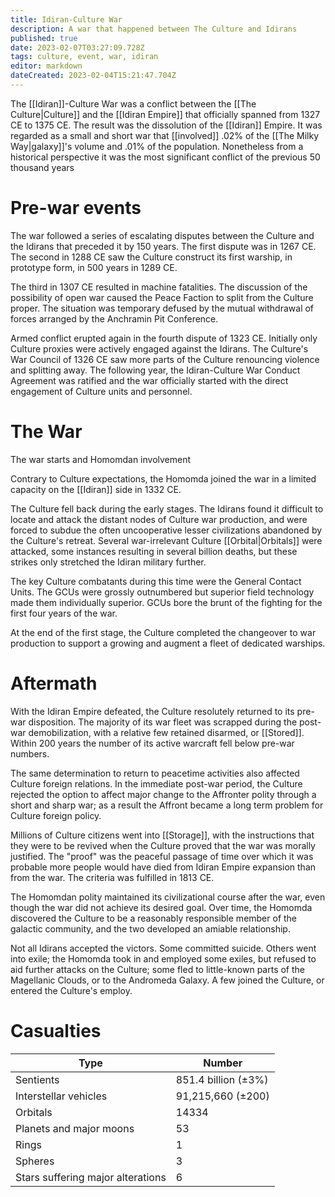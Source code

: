 ```yaml
---
title: Idiran-Culture War
description: A war that happened between The Culture and Idirans 
published: true
date: 2023-02-07T03:27:09.728Z
tags: culture, event, war, idiran
editor: markdown
dateCreated: 2023-02-04T15:21:47.704Z
---
```


The [[Idiran]]-Culture War was a conflict between the [[The Culture|Culture]] and the [[Idiran Empire]] that officially spanned from 1327 CE to 1375 CE. The result was the dissolution of the [[Idiran]] Empire. It was regarded as a small and short war that [[involved]] .02% of the [[The Milky Way|galaxy]]'s volume and .01% of the population. Nonetheless from a historical perspective it was the most significant conflict of the previous 50 thousand years

# Pre-war events
The war followed a series of escalating disputes between the Culture and the Idirans that preceded it by 150 years. The first dispute was in 1267 CE. The second in 1288 CE saw the Culture construct its first warship, in prototype form, in 500 years in 1289 CE.

The third in 1307 CE resulted in machine fatalities. The discussion of the possibility of open war caused the Peace Faction to split from the Culture proper. The situation was temporary defused by the mutual withdrawal of forces arranged by the Anchramin Pit Conference.

Armed conflict erupted again in the fourth dispute of 1323 CE. Initially only Culture proxies were actively engaged against the Idirans. The Culture's War Council of 1326 CE saw more parts of the Culture renouncing violence and splitting away. The following year, the Idiran-Culture War Conduct Agreement was ratified and the war officially started with the direct engagement of Culture units and personnel.


# The War
The war starts and Homomdan involvement

Contrary to Culture expectations, the Homomda joined the war in a limited capacity on the [[Idiran]] side in 1332 CE.

The Culture fell back during the early stages. The Idirans found it difficult to locate and attack the distant nodes of Culture war production, and were forced to subdue the often uncooperative lesser civilizations abandoned by the Culture's retreat. Several war-irrelevant Culture [[Orbital|Orbitals]] were attacked, some instances resulting in several billion deaths, but these strikes only stretched the Idiran military further.

The key Culture combatants during this time were the General Contact Units. The GCUs were grossly outnumbered but superior field technology made them individually superior. GCUs bore the brunt of the fighting for the first four years of the war.

At the end of the first stage, the Culture completed the changeover to war production to support a growing and augment a fleet of dedicated warships.

# Aftermath

With the Idiran Empire defeated, the Culture resolutely returned to its pre-war disposition. The majority of its war fleet was scrapped during the post-war demobilization, with a relative few retained disarmed, or [[Stored]]. Within 200 years the number of its active warcraft fell below pre-war numbers.

The same determination to return to peacetime activities also affected Culture foreign relations. In the immediate post-war period, the Culture rejected the option to affect major change to the Affronter polity through a short and sharp war; as a result the Affront became a long term problem for Culture foreign policy.

Millions of Culture citizens went into [[Storage]], with the instructions that they were to be revived when the Culture proved that the war was morally justified. The "proof" was the peaceful passage of time over which it was probable more people would have died from Idiran Empire expansion than from the war. The criteria was fulfilled in 1813 CE.

The Homomdan polity maintained its civilizational course after the war, even though the war did not achieve its desired goal. Over time, the Homomda discovered the Culture to be a reasonably responsible member of the galactic community, and the two developed an amiable relationship.

Not all Idirans accepted the victors. Some committed suicide. Others went into exile; the Homomda took in and employed some exiles, but refused to aid further attacks on the Culture; some fled to little-known parts of the Magellanic Clouds, or to the Andromeda Galaxy. A few joined the Culture, or entered the Culture's employ.


# Casualties
|Type | Number|
|------------ | ------------|
|Sentients  |851.4 billion (±3%) |
| Interstellar vehicles | 	91,215,660 (±200) |
| Orbitals	| 14334 |
| Planets and major moons 	|53 |
| Rings 	|1 |
| Spheres 	|3 |
| Stars suffering major alterations | 	6 |